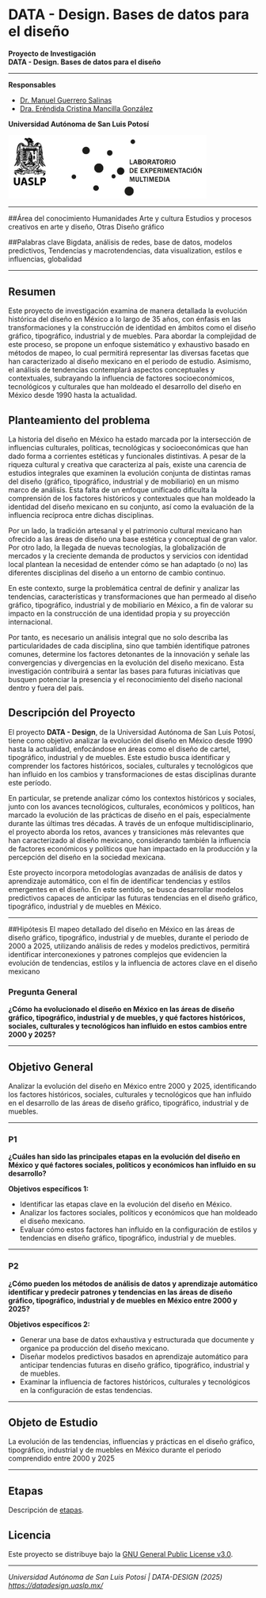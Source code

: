 # DATA - Design. Bases de datos para el diseño

**Proyecto de Investigación**  
**DATA - Design. Bases de datos para el diseño**

---

**Responsables**

- [Dr. Manuel Guerrero Salinas](https://investigadores.uaslp.mx/InvestigadorProfile/EC8AAA%3D%3D)
- [Dra. Eréndida Cristina Mancilla González](https://investigadores.uaslp.mx/InvestigadorProfile/JC8AAA%3D%3D)


**Universidad Autónoma de San Luis Potosí**

<img src="/includes/logos.png" alt="" width="400">


---
##Área del conocimiento
Humanidades	Arte y cultura	Estudios y procesos creativos en arte y diseño,	Otras	Diseño gráfico

##Palabras clave
Bigdata, análisis de redes, base de datos, modelos predictivos, Tendencias y macrotendencias, data visualization, estilos e influencias, globalidad

---
## Resumen

Este proyecto de investigación examina de manera detallada la evolución histórica del diseño en México a lo largo de 35 años, con énfasis en las transformaciones y la construcción de identidad en ámbitos como el diseño gráfico, tipográfico, industrial y de muebles. Para abordar la complejidad de este proceso, se propone un enfoque sistemático y exhaustivo basado en métodos de mapeo, lo cual permitirá representar las diversas facetas que han caracterizado al diseño mexicano en el periodo de estudio. Asimismo, el análisis de tendencias contemplará aspectos conceptuales y contextuales, subrayando la influencia de factores socioeconómicos, tecnológicos y culturales que han moldeado el desarrollo del diseño en México desde 1990 hasta la actualidad.

## Planteamiento del problema

La historia del diseño en México ha estado marcada por la intersección de influencias culturales, políticas, tecnológicas y socioeconómicas que han dado forma a corrientes estéticas y funcionales distintivas. A pesar de la riqueza cultural y creativa que caracteriza al país, existe una carencia de estudios integrales que examinen la evolución conjunta de distintas ramas del diseño (gráfico, tipográfico, industrial y de mobiliario) en un mismo marco de análisis. Esta falta de un enfoque unificado dificulta la comprensión de los factores históricos y contextuales que han moldeado la identidad del diseño mexicano en su conjunto, así como la evaluación de la influencia recíproca entre dichas disciplinas.

Por un lado, la tradición artesanal y el patrimonio cultural mexicano han ofrecido a las áreas de diseño una base estética y conceptual de gran valor. Por otro lado, la llegada de nuevas tecnologías, la globalización de mercados y la creciente demanda de productos y servicios con identidad local plantean la necesidad de entender cómo se han adaptado (o no) las diferentes disciplinas del diseño a un entorno de cambio continuo.

En este contexto, surge la problemática central de definir y analizar las tendencias, características y transformaciones que han permeado al diseño gráfico, tipográfico, industrial y de mobiliario en México, a fin de valorar su impacto en la construcción de una identidad propia y su proyección internacional.

Por tanto, es necesario un análisis integral que no solo describa las particularidades de cada disciplina, sino que también identifique patrones comunes, determine los factores detonantes de la innovación y señale las convergencias y divergencias en la evolución del diseño mexicano. Esta investigación contribuirá a sentar las bases para futuras iniciativas que busquen potenciar la presencia y el reconocimiento del diseño nacional dentro y fuera del país.


## Descripción del Proyecto

El proyecto **DATA - Design**, de la Universidad Autónoma de San Luis Potosí, tiene como objetivo analizar la evolución del diseño en México desde 1990 hasta la actualidad, enfocándose en áreas como el diseño de cartel, tipográfico, industrial y de muebles. Este estudio busca identificar y comprender los factores históricos, sociales, culturales y tecnológicos que han influido en los cambios y transformaciones de estas disciplinas durante este período.

En particular, se pretende analizar cómo los contextos históricos y sociales, junto con los avances tecnológicos, culturales, económicos y políticos, han marcado la evolución de las prácticas de diseño en el país, especialmente durante las últimas tres décadas. A través de un enfoque multidisciplinario, el proyecto aborda los retos, avances y transiciones más relevantes que han caracterizado al diseño mexicano, considerando también la influencia de factores económicos y políticos que han impactado en la producción y la percepción del diseño en la sociedad mexicana.

Este proyecto incorpora metodologías avanzadas de análisis de datos y aprendizaje automático, con el fin de identificar tendencias y estilos emergentes en el diseño. En este sentido, se busca desarrollar modelos predictivos capaces de anticipar las futuras tendencias en el diseño gráfico, tipográfico, industrial y de muebles en México.

---
##Hipótesis
El mapeo detallado del diseño en México en las áreas de diseño gráfico, tipográfico, industrial y de muebles, durante el periodo de 2000 a 2025, utilizando análisis de redes y modelos predictivos, permitirá identificar interconexiones y patrones complejos que evidencien la evolución de tendencias, estilos y la influencia de actores clave en el diseño mexicano


### Pregunta General

**¿Cómo ha evolucionado el diseño en México en las áreas de diseño gráfico, tipográfico, industrial y de muebles, y qué factores históricos, sociales, culturales y tecnológicos han influido en estos cambios entre 2000 y 2025?**

---

## Objetivo General

Analizar la evolución del diseño en México entre 2000 y 2025, identificando los factores históricos, sociales, culturales y tecnológicos que han influido en el desarrollo de las áreas de diseño gráfico, tipográfico, industrial y de muebles.

---

### P1
**¿Cuáles han sido las principales etapas en la evolución del diseño en México y qué factores sociales, políticos y económicos han influido en su desarrollo?**

**Objetivos específicos 1:**
- Identificar las etapas clave en la evolución del diseño en México.
- Analizar los factores sociales, políticos y económicos que han moldeado el diseño mexicano.
- Evaluar cómo estos factores han influido en la configuración de estilos y tendencias en diseño gráfico, tipográfico, industrial y de muebles.

---

### P2
**¿Cómo pueden los métodos de análisis de datos y aprendizaje automático identificar y predecir patrones y tendencias en las áreas de diseño gráfico, tipográfico, industrial y de muebles en México entre 2000 y 2025?**

**Objetivos específicos 2:**
- Generar una base de datos exhaustiva y estructurada que documente y organice pa producción del diseño mexicano.
- Diseñar modelos predictivos basados en aprendizaje automático para anticipar tendencias futuras en diseño gráfico, tipográfico, industrial y de muebles.
- Examinar la influencia de factores históricos, culturales y tecnológicos en la configuración de estas tendencias.

---

## Objeto de Estudio

La evolución de las tendencias, influencias y prácticas en el diseño gráfico, tipográfico, industrial y de muebles en México durante el periodo comprendido entre 2000 y 2025

---

## Etapas
Descripción de [etapas](etapas.md).

## Licencia

Este proyecto se distribuye bajo la [GNU General Public License v3.0](LICENSE).

---

_Universidad Autónoma de San Luis Potosí | DATA-DESIGN (2025) <https://datadesign.uaslp.mx/>_
